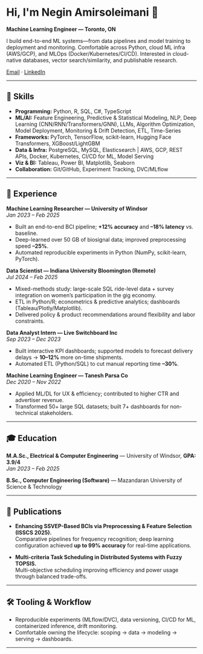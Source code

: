 # Hi, I'm Negin Amirsoleimani 👋
**Machine Learning Engineer — Toronto, ON**

I build end-to-end ML systems—from data pipelines and model training to deployment and monitoring. Comfortable across Python, cloud ML infra (AWS/GCP), and MLOps (Docker/Kubernetes/CI/CD). Interested in cloud-native databases, vector search/similarity, and publishable research.

[Email](mailto:neginamirsoleimani@outlook.com) · [LinkedIn](https://www.linkedin.com/in/neginamirsoleimani)

---

## 🔧 Skills

- **Programming:** Python, R, SQL, C#, TypeScript  
- **ML/AI:** Feature Engineering, Predictive & Statistical Modeling, NLP, Deep Learning (CNN/RNN/Transformers/GNN), LLMs, Algorithm Optimization, Model Deployment, Monitoring & Drift Detection, ETL, Time-Series  
- **Frameworks:** PyTorch, TensorFlow, scikit-learn, Hugging Face Transformers, XGBoost/LightGBM  
- **Data & Infra:** PostgreSQL, MySQL, Elasticsearch | AWS, GCP, REST APIs, Docker, Kubernetes, CI/CD for ML, Model Serving  
- **Viz & BI:** Tableau, Power BI, Matplotlib, Seaborn  
- **Collaboration:** Git/GitHub, Experiment Tracking, DVC/MLflow

---

## 🧪 Experience

**Machine Learning Researcher — University of Windsor**  
*Jan 2023 – Feb 2025*  
- Built an end-to-end BCI pipeline; **+12% accuracy** and **–18% latency** vs. baseline.  
- Deep-learned over 50 GB of biosignal data; improved preprocessing speed **–25%**.  
- Automated reproducible experiments in Python (NumPy, scikit-learn, PyTorch).

**Data Scientist — Indiana University Bloomington (Remote)**  
*Jul 2024 – Feb 2025*  
- Mixed-methods study: large-scale SQL ride-level data + survey integration on women’s participation in the gig economy.  
- ETL in Python/R; econometrics & predictive analytics; dashboards (Tableau/Plotly/Matplotlib).  
- Delivered policy & product recommendations around flexibility and labor constraints.

**Data Analyst Intern — Live Switchboard Inc**  
*Sep 2023 – Dec 2023*  
- Built interactive KPI dashboards; supported models to forecast delivery delays → **10–12%** more on-time shipments.  
- Automated ETL (Python/SQL) to cut manual reporting time **–30%**.

**Machine Learning Engineer — Tanesh Parsa Co**  
*Dec 2020 – Nov 2022*  
- Applied ML/DL for UX & efficiency; contributed to higher CTR and advertiser revenue.  
- Transformed 50+ large SQL datasets; built 7+ dashboards for non-technical stakeholders.

---

## 🎓 Education

**M.A.Sc., Electrical & Computer Engineering** — University of Windsor, **GPA: 3.9/4**  
*Jan 2023 – Feb 2025*

**B.Sc., Computer Engineering (Software)** — Mazandaran University of Science & Technology

---

## 📄 Publications

- **Enhancing SSVEP-Based BCIs via Preprocessing & Feature Selection (ISSCS 2025).**  
  Comparative pipelines for frequency recognition; deep learning configuration achieved **up to 99% accuracy** for real-time applications.

- **Multi-criteria Task Scheduling in Distributed Systems with Fuzzy TOPSIS.**  
  Multi-objective scheduling improving efficiency and power usage through balanced trade-offs.

---

## 🛠️ Tooling & Workflow

- Reproducible experiments (MLflow/DVC), data versioning, CI/CD for ML, containerized inference, drift monitoring.
- Comfortable owning the lifecycle: scoping → data → modeling → serving → dashboards.

---
